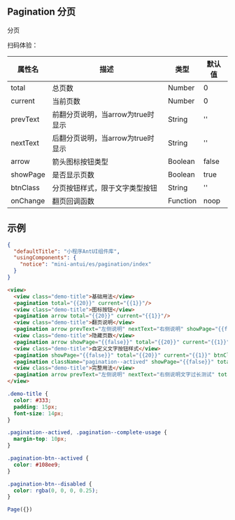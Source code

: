 ## Pagination 分页

分页

扫码体验：

| 属性名 | 描述 | 类型 | 默认值 |
|----|----|----|----|
| total | 总页数 | Number | 0 |
| current | 当前页数 | Number | 0 |
| prevText | 前翻分页说明，当arrow为true时显示 | String | '' |
| nextText | 后翻分页说明，当arrow为true时显示 | String | '' |
| arrow | 箭头图标按钮类型 | Boolean |false|
| showPage | 是否显示页数 | Boolean | true |
| btnClass | 分页按钮样式，限于文字类型按钮 | String | '' |
| onChange | 翻页回调函数 | Function | noop |

## 示例

```json
{
  "defaultTitle": "小程序AntUI组件库",
  "usingComponents": {
    "notice": "mini-antui/es/pagination/index"
  }
}
```

```html
<view>
  <view class="demo-title">基础用法</view>
  <pagination total="{{20}}" current="{{1}}"/>
  <view class="demo-title">图标按钮</view>
  <pagination arrow total="{{20}}" current="{{1}}"/>
  <view class="demo-title">翻页说明</view>
  <pagination arrow prevText="左侧说明" nextText="右侧说明" showPage="{{false}}" total="{{20}}" current="{{1}}"/>  
  <view class="demo-title">隐藏页数</view>
  <pagination arrow showPage="{{false}}" total="{{20}}" current="{{1}}"/>
  <view class="demo-title">自定义文字按钮样式</view>
  <pagination showPage="{{false}}" total="{{20}}" current="{{1}}" btnClass="pagination-btn--disabled"/>
  <pagination className="pagination--actived" showPage="{{false}}" total="{{20}}" current="{{1}}" btnClass="pagination-btn--actived"/>
  <view class="demo-title">完整用法</view>
  <pagination arrow prevText="左侧说明" nextText="右侧说明文字过长测试" total="{{20}}" current="{{1}}"/>
</view>
```

```css
.demo-title {
  color: #333;
  padding: 15px;
  font-size: 14px;
}

.pagination--actived, .pagination--complete-usage {
  margin-top: 10px;
}

.pagination-btn--actived {
  color: #108ee9;
}

.pagination-btn--disabled {
  color: rgba(0, 0, 0, 0.25);
}
```

```javascript
Page({})
```
